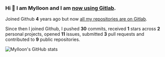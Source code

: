 ### Hi 👋 I am Mylloon and I am [now using Gitlab](https://gitlab.com/Mylloon).

Joined Github **4** years ago but now [all my repositories are on Gitlab](https://gitlab.com/users/Mylloon/projects).

Since then I joined Github, I pushed **30** commits, received **1** stars across **2** personal projects, opened **11** issues, submitted **3** pull requests and contributed to **9** public repositories.

![Mylloon's GitHub stats](https://github-readme-stats.vercel.app/api?username=Mylloon&show_icons=true&theme=dracula)
